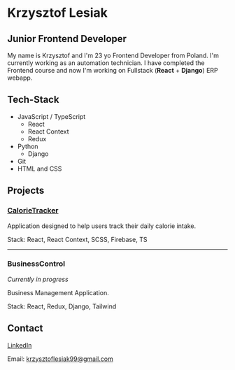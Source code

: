 # Krzysztof Lesiak

## Junior Frontend Developer

My name is Krzysztof and I'm 23 yo Frontend Developer from Poland.
I'm currently working as an automation technician. I have completed the Frontend course and now I'm working on Fullstack (<b>React</b> + <b>Django</b>) ERP webapp.

## Tech-Stack

- JavaScript / TypeScript
  - React
  - React Context
  - Redux
- Python
  - Django
- Git
- HTML and CSS

## Projects

### <a href="https://calorie-tracker-kl.netlify.app/">CalorieTracker</a>

Application designed to help users track their daily calorie intake.

Stack: React, React Context, SCSS, Firebase, TS

---

### BusinessControl

<i>Currently in progress</i>

Business Management Application.

Stack: React, Redux, Django, Tailwind

## Contact

<a href="https://www.linkedin.com/in/lesiak-krzysztof/">LinkedIn</a>

Email: <a href="mailto:krzysztoflesiak99@gmail.com">krzysztoflesiak99@gmail.com</a>

